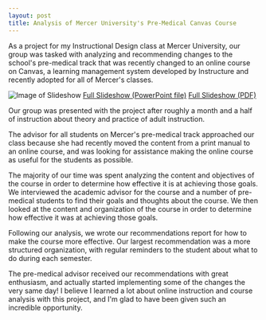 ```yaml
---
layout: post
title: Analysis of Mercer University's Pre-Medical Canvas Course 
---
```


As a project for my Instructional Design class at Mercer University, our group was tasked with analyzing and recommending changes to the school's pre-medical track that was recently changed to an online course on Canvas, a learning management system developed by Instructure and recently adopted for all of Mercer's classes.

![Image of Slideshow]({{site.baseurl}}/assets/images/canvasPresentationSnip.PNG)
[Full Slideshow (PowerPoint file)]({{site.baseurl}}/assets/Pre-MedCanvasCourse.pptx)
[Full Slideshow (PDF)]({{site.baseurl}}/assets/Pre-MedCanvasCourse.pdf)


Our group was presented with the project after roughly a month and a half of instruction about theory and practice of adult instruction. 

The advisor for all students on Mercer's pre-medical track approached our class because she had recently moved the content from a print manual to an online course, and was looking for assistance making the online course as useful for the students as possible.

The majority of our time was spent analyzing the content and objectives of the course in order to determine how effective it is at achieving those goals. We interviewed the academic advisor for the course and a number of pre-medical students to find their goals and thoughts about the course. We then looked at the content and organization of the course in order to determine how effective it was at achieving those goals.

Following our analysis, we wrote our recommendations report for how to make the course more effective. Our largest recommendation was a more structured organization, with regular reminders to the student about what to do during each semester. 

The pre-medical advisor received our recommendations with great enthusiasm, and actually started implementing some of the changes the very same day! I believe I learned a lot about online instruction and course analysis with this project, and I'm glad to have been given such an incredible opportunity.

